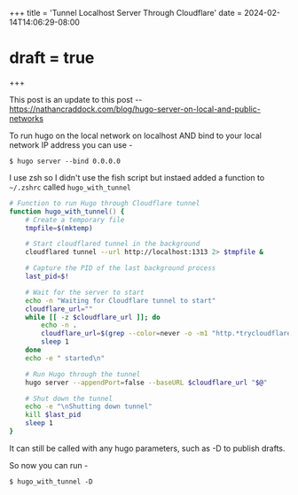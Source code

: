 +++
title = 'Tunnel Localhost Server Through Cloudflare'
date = 2024-02-14T14:06:29-08:00
# draft = true
+++

This post is an update to this post -- https://nathancraddock.com/blog/hugo-server-on-local-and-public-networks

To run hugo on the local network on localhost AND bind to your local network IP address you can use - 

```
$ hugo server --bind 0.0.0.0
```

I use zsh so I didn't use the fish script but instaed added a function to `~/.zshrc` called `hugo_with_tunnel`

```zsh
# Function to run Hugo through Cloudflare tunnel
function hugo_with_tunnel() {
    # Create a temporary file
    tmpfile=$(mktemp)

    # Start cloudflared tunnel in the background
    cloudflared tunnel --url http://localhost:1313 2> $tmpfile &

    # Capture the PID of the last background process
    last_pid=$!

    # Wait for the server to start
    echo -n "Waiting for Cloudflare tunnel to start"
    cloudflare_url=""
    while [[ -z $cloudflare_url ]]; do
        echo -n .
        cloudflare_url=$(grep --color=never -o -m1 "http.*trycloudflare.com" $tmpfile)
        sleep 1
    done
    echo -e " started\n"

    # Run Hugo through the tunnel
    hugo server --appendPort=false --baseURL $cloudflare_url "$@"

    # Shut down the tunnel
    echo -e "\nShutting down tunnel"
    kill $last_pid
    sleep 1
}
```

It can still be called with any hugo parameters, such as -D to publish drafts.

So now you can run -

```
$ hugo_with_tunnel -D
```
